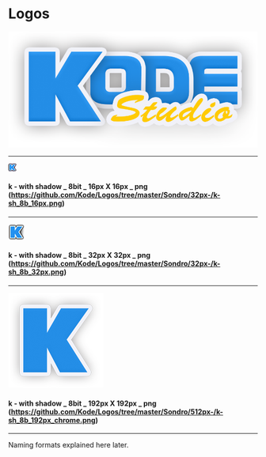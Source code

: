 # Logos
![Kode Studio Logo](/kodestudio.png)

-----------------------------------

![K](/Sondro/32px-/k-sh_8b_16px.png)

#### k - with shadow _ 8bit _ 16px X 16px _ png  (https://github.com/Kode/Logos/tree/master/Sondro/32px-/k-sh_8b_16px.png)

-----------------------------------

![K](/Sondro/32px-/k-sh_8b_32px.png)

#### k - with shadow _ 8bit _ 32px X 32px _ png  (https://github.com/Kode/Logos/tree/master/Sondro/32px-/k-sh_8b_32px.png)

-----------------------------------
![K](/Sondro/512px-/k-sh_8b_192px_chrome.png)

#### k - with shadow _ 8bit _ 192px X 192px _ png  (https://github.com/Kode/Logos/tree/master/Sondro/512px-/k-sh_8b_192px_chrome.png)

-----------------------------------
Naming formats explained here later.
